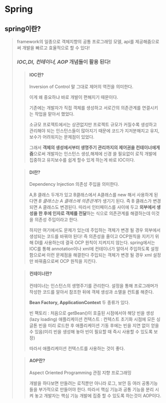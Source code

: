 Spring
======================
spring이란?
---------------------
> framework의 일종으로 객체지향의 공통 프로그래밍 모델, api를 제공해줌으로써 개발을 빠르고 효율적으로 할 수 있다!
> ### *IOC,DI, 컨테이너, AOP* 개념들이 활용 된다!
>> #### IOC란?
>>
>> Inversion of Control 말 그대로 제어의 역전을 의미한다.
>>
>> 이게 왜 중요하냐 바로 개발이 편해지기 때문이다.
>>
>> 기존에는 개발자가 직접 객체를 생성하고 서로간의 의존관계를 연결시키는 작업을 맡아서 했었다.
>>
>> 소규모 프로젝트에서는 상관없지만 프로젝트 규모가 커질수록 생성하고 관리해야 되는 인스턴스들이 많아지기 때문에
>> 코드가 지저분해지고 유지,보수가 어려워지는 문제점이 있었다.
>>
>> 그래서 **객체의 생성에서부터 생명주기 관리까지의 제어권을 컨테이너에게 줌**으로써 개발자는
>>인스턴스 생성,해제에 신경 쓸 필요없이 로직 개발에 집중하고
>> 유지보수를 쉽게 할수 있게 하는게 바로 IOC이다.
>
>> #### DI란?
>>
>> Dependency Injection 의존성 주입을 의미한다.
>>
>> A,B 클래스 두개가 있고 B클래스에서 A클래스를 new 해서 사용하게 된다면 *B 클래스는 A 클래스에 의존관계*가 생기기 된다.
>> 즉 B 클래스가 변경 되면 A 클래스도 변경된다. 
>> 따라서 인터페이스를 사이에 두고 **외부에서 생성을 한 후에 인자로 객체를 전달**하는 식으로 의존관계를 해결하는데
>> 이것을 의존성 주입이라고 한다.
>>
>> 하지만 여기에서도 문제가 있는데 주입하는 객체가 변경 될 경우 외부에서 생성되는 코드를 바꿔야 된다!
>> 즉 의존성을 줄이고 OCP원칙을 지키기 위해 DI를 사용하는데 결국 OCP 원칙이 지켜지지 않는다.
>> spring에서는 IOC를 통해 annotation이나 xml에 컨테이너가 알아서 주입하도록 설정함으로써 이런 문제점을 해결한다
>> 주입되는 객체가 변경 될 경우 xml 설정만 바꿔줌으로써 OCP 원칙을 지킨다.
>
>> #### 컨테이너란?
>>
>> 컨테이너는 인스턴스의 생명주기를 관리한다.
>> 설정을 통해 프로그래머가 작성한 코드를 알아서 참조한 뒤에 객체 생성과 소멸을 컨트롤 해준다.
>>
>> **Bean Factory, ApplicationContext** 두 종류가 있다.
>>
>>빈 팩토리 : 처음으로 getBean()이 호출된 시점에서야 해당 빈을 생성(lazy loading)
>>애플리케이션 컨텍스트 : 컨텍스트 초기화 시점에 모든 싱글톤 빈을 미리 로드한 후 애플리케이션 기동 후에는 빈을 지연 없이 얻을 수 있음(미리 빈을 생성해 놓아 빈이 필요할 때 즉시 사용할 수 있도록 보장)
>>
>> 따라서 애플리케이션 컨텍스트를 사용하는 것이 좋다.
>
>> #### AOP란?
>>
>> Aspect Oriented Programming 관점 지향 프로그래밍
>>
>> 개발을 하다보면 만들려는 로직뿐만 아니라 로그, 보안 등 여러 공통기능들을 부가적으로 만들어야 한다.
>> 따라서 핵심 기능과 공통 기능을 분리 시켜 놓고 개발자는 핵심 기능 개발에 집중 할 수 있도록 하는것이 AOP이다.


